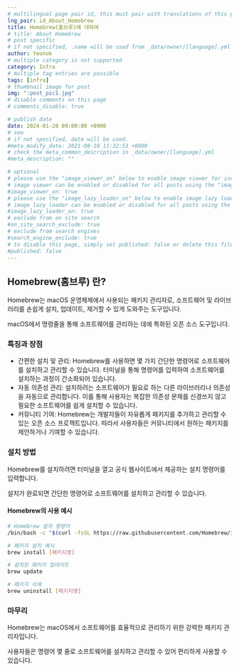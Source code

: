 ```yaml
---
# multilingual page pair id, this must pair with translations of this page. (This name must be unique)
lng_pair: id_About_Homebrew
title: Homebrew(홈브루)에 대하여
# title: About Homebrew
# post specific
# if not specified, .name will be used from _data/owner/[language].yml
author: Yeonuk
# multiple category is not supported
category: Infra
# multiple tag entries are possible
tags: [infra]
# thumbnail image for post
img: ":post_pic1.jpg"
# disable comments on this page
# comments_disable: true

# publish date
date: 2024-01-28 09:00:00 +0900
# seo
# if not specified, date will be used.
#meta_modify_date: 2021-08-10 11:32:53 +0900
# check the meta_common_description in _data/owner/[language].yml
#meta_description: ""

# optional
# please use the "image_viewer_on" below to enable image viewer for individual pages or posts (_posts/ or [language]/_posts folders).
# image viewer can be enabled or disabled for all posts using the "image_viewer_posts: true" setting in _data/conf/main.yml.
#image_viewer_on: true
# please use the "image_lazy_loader_on" below to enable image lazy loader for individual pages or posts (_posts/ or [language]/_posts folders).
# image lazy loader can be enabled or disabled for all posts using the "image_lazy_loader_posts: true" setting in _data/conf/main.yml.
#image_lazy_loader_on: true
# exclude from on site search
#on_site_search_exclude: true
# exclude from search engines
#search_engine_exclude: true
# to disable this page, simply set published: false or delete this file
#published: false
---
```


<!-- outline-start -->

## Homebrew(홈브루) 란?

Homebrew는 macOS 운영체제에서 사용되는 패키지 관리자로, 소프트웨어 및 라이브러리를 손쉽게 설치, 업데이트, 제거할 수 있게 도와주는 도구입니다.

macOS에서 명령줄을 통해 소프트웨어를 관리하는 데에 특화된 오픈 소스 도구입니다.

<!-- outline-end -->

### 특징과 장점

- 간편한 설치 및 관리:
  Homebrew를 사용하면 몇 가지 간단한 명령어로 소프트웨어를 설치하고 관리할 수 있습니다. 터미널을 통해 명령어를 입력하여 소프트웨어를 설치하는 과정이 간소화되어 있습니다.
- 자동 의존성 관리:
  설치하려는 소프트웨어가 필요로 하는 다른 라이브러리나 의존성을 자동으로 관리합니다. 이를 통해 사용자는 복잡한 의존성 문제를 신경쓰지 않고 필요한 소프트웨어를 쉽게 설치할 수 있습니다.
- 커뮤니티 기여:
  Homebrew는 개발자들이 자유롭게 패키지를 추가하고 관리할 수 있는 오픈 소스 프로젝트입니다. 따라서 사용자들은 커뮤니티에서 원하는 패키지를 제안하거나 기여할 수 있습니다.

### 설치 방법

Homebrew를 설치하려면 터미널을 열고 공식 웹사이트에서 제공하는 설치 명령어를 입력합니다.

설치가 완료되면 간단한 명령어로 소프트웨어를 설치하고 관리할 수 있습니다.

#### Homebrew의 사용 예시

```bash
# Homebrew 설치 명령어
/bin/bash -c "$(curl -fsSL https://raw.githubusercontent.com/Homebrew/install/HEAD/install.sh)"

# 패키지 설치 예시
brew install [패키지명]

# 설치된 패키지 업데이트
brew update

# 패키지 삭제
brew uninstall [패키지명]
```

### 마무리

Homebrew는 macOS에서 소프트웨어를 효율적으로 관리하기 위한 강력한 패키지 관리자입니다.

사용자들은 명령어 몇 줄로 소프트웨어를 설치하고 관리할 수 있어 편리하게 사용할 수 있습니다.
